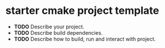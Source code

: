 # starter cmake project template

- **TODO** Describe your project.
- **TODO** Describe build dependencies.
- **TODO** Describe how to build, run and interact with project.
